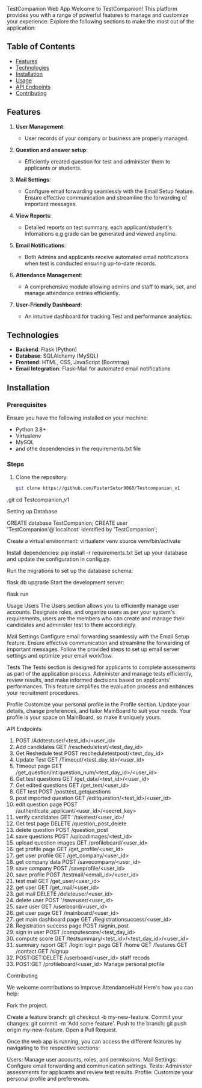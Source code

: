 TestCompanion Web App
Welcome to TestCompanion! This platform provides you with a range of powerful features to manage and customize your experience. Explore the following sections to make the most out of the application:

## Table of Contents
- [Features](#features)
- [Technologies](#technologies)
- [Installation](#installation)
- [Usage](#usage)
- [API Endpoints](#api-endpoints)
- [Contributing](#contributing)

## Features

1. **User Management**: 
   - User records of your company or business are properly managed.

2. **Question and answer setup**: 
   - Efficiently created question for test and administer them to applicants or students.

3. **Mail Settings**: 
   - Configure email forwarding seamlessly with the Email Setup feature.
     Ensure effective communication and streamline the forwarding of important messages.

4. **View Reports**: 
   - Detailed reports on test summary, each applicant/student's infomations e.g grade can be generated and viewed anytime.

5. **Email Notifications**: 
   - Both Admins and applicants receive automated email notifications when test is conducted ensuring up-to-date records.

6. **Attendance Management**: 
   - A comprehensive module allowing admins and staff to mark, set, and manage attendance entries efficiently.

7. **User-Friendly Dashboard**: 
   - An intuitive dashboard for tracking  Test and performance analytics.

## Technologies

- **Backend**: Flask (Python)
- **Database**: SQLAlchemy (MySQL)
- **Frontend**: HTML, CSS, JavaScript (Bootstrap)
- **Email Integration**: Flask-Mail for automated email notifications

## Installation

### Prerequisites

Ensure you have the following installed on your machine:
- Python 3.8+
- Virtualenv
- MySQL
- and othe dependencies in the requirements.txt file

### Steps

1. Clone the repository:
   ```bash
   git clone https://github.com/FosterSetor9060/Testcompanion_v1
.git
   cd Testcompanion_v1


Setting up Database

CREATE database TestCompanion;
CREATE  user 'TestCompanion'@'localhost' identified by 'TestCompanion';


Create a virtual environment:
virtualenv venv
source venv/bin/activate


Install dependencies:
pip install -r requirements.txt
Set up your database and update the configuration in config.py.

Run the migrations to set up the database schema:

flask db upgrade
Start the development server:

flask run

Usage
 Users
The Users section allows you to efficiently manage user accounts. Designate roles, and organize users as per your system's requirements, users are the members who can create and manage their candidates and administer test to them accordlingly.

 Mail Settings
Configure email forwarding seamlessly with the Email Setup feature. Ensure effective communication and streamline the forwarding of important messages. Follow the provided steps to set up email server settings and optimize your email workflow.

 Tests
The Tests section is designed for applicants to complete assessments as part of the application process. Administer and manage tests efficiently, review results, and make informed decisions based on applicants' performances. This feature simplifies the evaluation process and enhances your recruitment procedures.

 Profile
Customize your personal profile in the Profile section. Update your details, change preferences, and tailor MainBoard to suit your needs. Your profile is your space on MainBoard, so make it uniquely yours.


API Endpoints

1. POST /Addtestuser/<test_id>/<user_id>
2. Add candidates GET /rescheduletest/<test_day_id>
3. Get Reshedule test POST rescheduletestpost/<test_day_id>
4. Update Test GET /Timeout/<test_day_id>/<user_id>
5. Timeout page GET /get_question/int:question_num/<test_day_id>/<user_id>
6. Get test questions GET /get_data/<test_id>/<user_id>
7. Get edited questions GET /get_test/<user_id>
8. GET test POST /posttest_getquestions
9. post imported question GET /editquestion/<test_id>/<user_id>
10. edit question page POST /authenticate_applicant/<user_id>/<secret_key>
11. verify candidates GET '/taketest/<user_id>/
12. Get test page DELETE /question_post_delete
13. delete question POST /question_post
14. save questions POST /uploadimages/<test_id>
15. upload question images GET /profileboard/<user_id>
16. get profile page GET /get_profile/<user_id>
17. get user profile GET /get_company/<user_id>
18. get company data POST /savecompany/<user_id>
19. save company POST /saveprofile/<user_id>
20. save profile POST /testmail/<email_id>/<user_id>
21. test mail GET /get_user/<user_id>
22. get user GET /get_mail/<user_id>
23. get mail DELETE /deleteuser/<user_id>
24. delete user POST '/saveuser/<user_id>
25. save user GET /userboard/<user_id>
26. get user page GET /mainboard/<user_id>
27. get main dashboard page GET /Registrationsuccess/<user_id>
28. Registration success page POST /signin_post
29. sign in user POST /computescore/<test_day_id>
30. compute score GET /testsummary/<test_id>/<test_day_id>/<user_id>
31. summary report GET /login login page GET /home GET /features GET /contact GET /signup
32. POST:GET:DELETE /userboard/<user_id> staff recods
33. POST:GET /profileboard/<user_id> Manage personal profile

Contributing

We welcome contributions to improve AttendanceHub! Here's how you can help:

Fork the project.

Create a feature branch: git checkout -b my-new-feature.
Commit your changes: git commit -m 'Add some feature'.
Push to the branch: git push origin my-new-feature.
Open a Pull Request.


Once the web app is running, you can access the different features by navigating to the respective sections:

Users: Manage user accounts, roles, and permissions.
Mail Settings: Configure email forwarding and communication settings.
Tests: Administer assessments for applicants and review test results.
Profile: Customize your personal profile and preferences.

